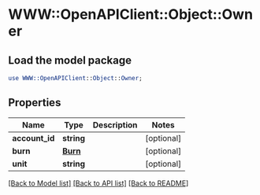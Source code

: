 # WWW::OpenAPIClient::Object::Owner

## Load the model package
```perl
use WWW::OpenAPIClient::Object::Owner;
```

## Properties
Name | Type | Description | Notes
------------ | ------------- | ------------- | -------------
**account_id** | **string** |  | [optional] 
**burn** | [**Burn**](Burn.md) |  | [optional] 
**unit** | **string** |  | [optional] 

[[Back to Model list]](../README.md#documentation-for-models) [[Back to API list]](../README.md#documentation-for-api-endpoints) [[Back to README]](../README.md)



